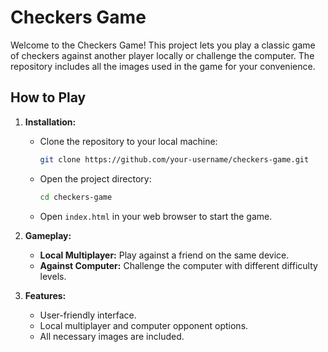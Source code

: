 # Checkers Game

Welcome to the Checkers Game! This project lets you play a classic game of checkers against another player locally or challenge the computer. The repository includes all the images used in the game for your convenience.

## How to Play

1. **Installation:**
   - Clone the repository to your local machine:
     ```bash
     git clone https://github.com/your-username/checkers-game.git
     ```
   - Open the project directory:
     ```bash
     cd checkers-game
     ```
   - Open `index.html` in your web browser to start the game.

2. **Gameplay:**
   - **Local Multiplayer:** Play against a friend on the same device.
   - **Against Computer:** Challenge the computer with different difficulty levels.

3. **Features:**
   - User-friendly interface.
   - Local multiplayer and computer opponent options.
   - All necessary images are included.



